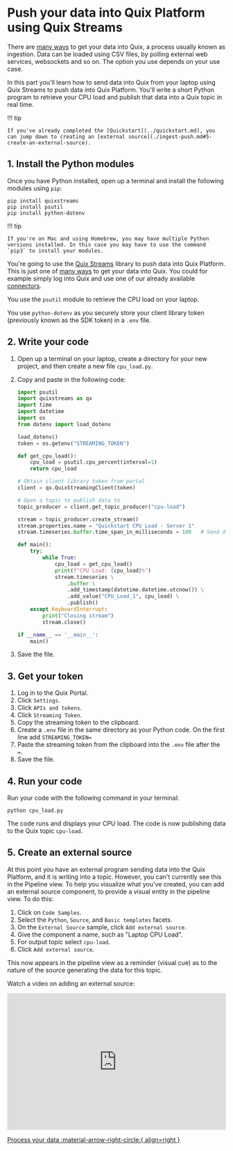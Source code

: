 # Push your data into Quix Platform using Quix Streams 

There are [many ways](../ingest-data.md) to get your data into Quix, a process usually known as ingestion. Data can be loaded using CSV files, by polling external web services, websockets and so on. The option you use depends on your use case.

In this part you'll learn how to send data into Quix from your laptop using Quix Streams to push data into Quix Platform. You'll write a short Python program to retrieve your CPU load and publish that data into a Quix topic in real time. 

!!! tip

    If you've already completed the [Quickstart](../quickstart.md), you can jump down to creating an [external source](./ingest-push.md#5-create-an-external-source).

## 1. Install the Python modules

Once you have Python installed, open up a terminal and install the following modules using `pip`:

```
pip install quixstreams
pip install psutil
pip install python-dotenv
```

!!! tip

    If you're on Mac and using Homebrew, you may have multiple Python versions installed. In this case you may have to use the command `pip3` to install your modules. 

You're going to use the [Quix Streams](../../client-library-intro.md) library to push data into Quix Platform. This is just one of [many ways](../ingest-data.md) to get your data into Quix. You could for example simply log into Quix and use one of our already available [connectors](../connectors/index.md).

You use the `psutil` module to retrieve the CPU load on your laptop.

You use `python-dotenv` as you securely store your client library token (previously known as the SDK token) in a `.env` file.

## 2. Write your code

1. Open up a terminal on your laptop, create a directory for your new project, and then create a new file `cpu_load.py`.
2. Copy and paste in the following code:

    ```python 
    import psutil
    import quixstreams as qx
    import time
    import datetime
    import os
    from dotenv import load_dotenv

    load_dotenv()
    token = os.getenv("STREAMING_TOKEN")

    def get_cpu_load():
        cpu_load = psutil.cpu_percent(interval=1)
        return cpu_load

    # Obtain client library token from portal
    client = qx.QuixStreamingClient(token)

    # Open a topic to publish data to
    topic_producer = client.get_topic_producer("cpu-load")

    stream = topic_producer.create_stream()
    stream.properties.name = "Quickstart CPU Load - Server 1"
    stream.timeseries.buffer.time_span_in_milliseconds = 100   # Send data in 100 ms chunks

    def main():
        try:
            while True:
                cpu_load = get_cpu_load()
                print(f"CPU Load: {cpu_load}%")
                stream.timeseries \
                    .buffer \
                    .add_timestamp(datetime.datetime.utcnow()) \
                    .add_value("CPU_Load_1", cpu_load) \
                    .publish()
        except KeyboardInterrupt:
            print("Closing stream")
            stream.close()

    if __name__ == '__main__':
        main()
    ```

3. Save the file.

## 3. Get your token

1. Log in to the Quix Portal.
2. Click `Settings`.
3. Click `APIs and tokens`.
4. Click `Streaming Token`.
5. Copy the streaming token to the clipboard.
6. Create a `.env` file in the same directory as your Python code. On the first line add `STREAMING_TOKEN=`
7. Paste the streaming token from the clipboard into the `.env` file after the `=`.
8. Save the file.

## 4. Run your code

Run your code with the following command in your terminal:

```
python cpu_load.py
```

The code runs and displays your CPU load. The code is now publishing data to the Quix topic `cpu-load`.

## 5. Create an external source

At this point you have an external program sending data into the Quix Platform, and it is writing into a topic. However, you can't currently see this in the Pipeline view. To help you visualize what you've created, you can add an external source component, to provide a visual entity in the pipeline view. To do this:

1. Click on `Code Samples`.
2. Select the `Python`, `Source`, and `Basic templates` facets.
3. On the `External Source` sample, click `Add external source`.
4. Give the component a name, such as "Laptop CPU Load".
5. For output topic select `cpu-load`.
6. Click `Add external source`.

This now appears in the pipeline view as a reminder (visual cue) as to the nature of the source generating the data for this topic.

Watch a video on adding an external source:

<div style="position: relative; padding-bottom: 62.5%; height: 0;"><iframe src="https://www.loom.com/embed/8b87933a57e74ce2bd1e41ea52d03175?sid=c0f8fb17-35b5-4482-88e1-fe68fa42da93" frameborder="0" webkitallowfullscreen mozallowfullscreen allowfullscreen style="position: absolute; top: 0; left: 0; width: 100%; height: 100%;"></iframe></div>

[Process your data :material-arrow-right-circle:{ align=right }](./process-threshold.md)
